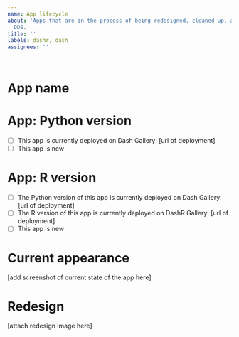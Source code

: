 ```yaml
---
name: App lifecycle
about: 'Apps that are in the process of being redesigned, cleaned up, and deployed to
  DDS.'
title: ''
labels: dashr, dash
assignees: ''

---
```


# App name

# App: Python version
- [ ] This app is currently deployed on Dash Gallery: [url of deployment]
- [ ] This app is new

# App: R version
- [ ] The Python version of this app is currently deployed on Dash Gallery: [url of deployment]
- [ ] The R version of this app is currently deployed on DashR Gallery: [url of deployment]
- [ ] This app is new

# Current appearance
[add screenshot of current state of the app here]

# Redesign
[attach redesign image here]
